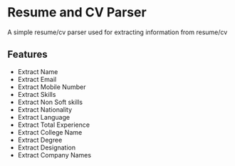 
# Resume and CV Parser

A simple resume/cv parser used for extracting information from resume/cv

## Features

- Extract Name
- Extract Email
- Extract Mobile Number
- Extract Skills
- Extract Non Soft skills
- Extract Nationality
- Extract Language
- Extract Total Experience
- Extract College Name
- Extract Degree
- Extract Designation
- Extract Company Names
  

